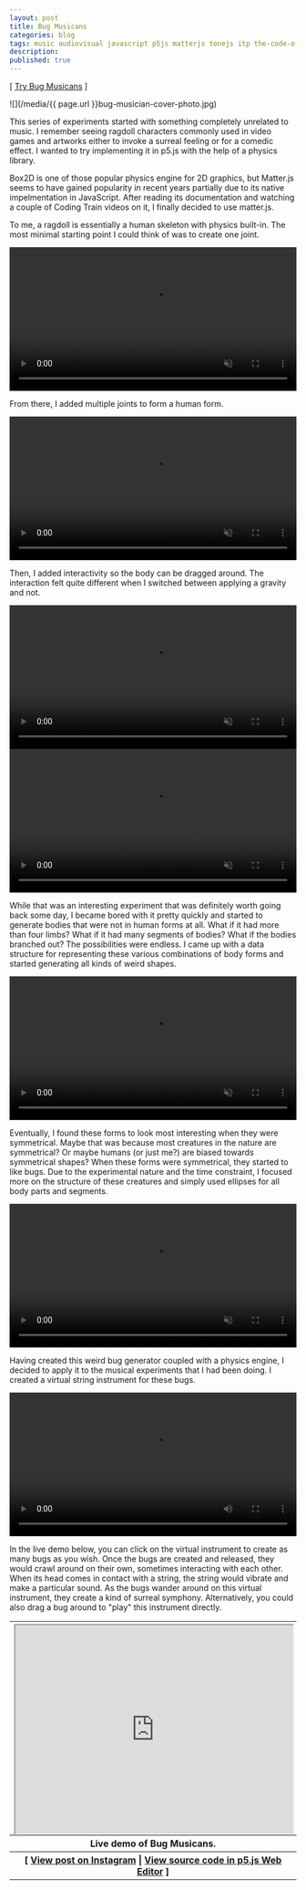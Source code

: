 ```yaml
---
layout: post
title: Bug Musicans
categories: blog
tags: music audiovisual javascript p5js matterjs tonejs itp the-code-of-music
description:
published: true
---
```


[ [Try Bug Musicans](https://editor.p5js.org/jackbdu/full/rhLypl-x7) ]

![](/media/{{ page.url }}bug-musician-cover-photo.jpg)

This series of experiments started with something completely unrelated to music. I remember seeing ragdoll characters commonly used in video games and artworks either to invoke a surreal feeling or for a comedic effect. I wanted to try implementing it in p5.js with the help of a physics library.

<!--more-->

Box2D is one of those popular physics engine for 2D graphics, but Matter.js seems to have gained popularity in recent years partially due to its native impelmentation in JavaScript. After reading its documentation and watching a couple of Coding Train videos on it, I finally decided to use matter.js.

To me, a ragdoll is essentially a human skeleton with physics built-in. The most minimal starting point I could think of was to create one joint.

<video width="100%" preload="auto" autoplay playsinline loop muted>
  <source src="/media{{ page.url }}20240326-daily-experiment-matterjs-pendulum-1080p@60fps-clip.mp4" type='video/mp4'>
</video>

From there, I added multiple joints to form a human form.

<video width="100%" preload="auto" autoplay playsinline loop muted>
  <source src="/media{{ page.url }}20240328-daily-experiment-matterjs-skeleton-1080p@60fps-clip.mp4" type='video/mp4'>
</video>

Then, I added interactivity so the body can be dragged around. The interaction felt quite different when I switched between applying a gravity and not.

<video width="100%" preload="auto" autoplay playsinline loop muted>
  <source src="/media{{ page.url }}20240330-daily-experiment-matterjs-skeleton-with-zero-gravity-1080p@60fps-clip.mp4" type='video/mp4'>
</video>

<video width="100%" preload="auto" autoplay playsinline loop muted>
  <source src="/media{{ page.url }}20240331-daily-experiment-matterjs-skeleton-collapsing-1080p@60fps-clip.mp4" type='video/mp4'>
</video>

While that was an interesting experiment that was definitely worth going back some day, I became bored with it pretty quickly and started to generate bodies that were not in human forms at all. What if it had more than four limbs? What if it had many segments of bodies? What if the bodies branched out? The possibilities were endless. I came up with a data structure for representing these various combinations of body forms and started generating all kinds of weird shapes.

<video width="100%" preload="auto" autoplay playsinline loop muted>
  <source src="/media{{ page.url }}20240402-daily-experiment-matterjs-centipede-skeleton-zero-gravity-1080p@60fps-clip.mp4" type='video/mp4'>
</video>

Eventually, I found these forms to look most interesting when they were symmetrical. Maybe that was because most creatures in the nature are symmetrical? Or maybe humans (or just me?) are biased towards symmetrical shapes? When these forms were symmetrical, they started to like bugs. Due to the experimental nature and the time constraint, I focused more on the structure of these creatures and simply used ellipses for all body parts and segments.

<video width="100%" preload="auto" autoplay playsinline loop muted>
  <source src="/media{{ page.url }}20240405-daily-experiment-matterjs-symmetrical-bug-generation-1080p@60fps-clip.mp4" type='video/mp4'>
</video>

Having created this weird bug generator coupled with a physics engine, I decided to apply it to the musical experiments that I had been doing. I created a virtual string instrument for these bugs.

<video width="100%" preload="auto" controls loop>
  <source src="/media{{ page.url }}20240409-daily-experiment-matterjs-bug-musicans-waveform-strings-1080p@60fps-clip.mp4" type='video/mp4'>
</video>

In the live demo below, you can click on the virtual instrument to create as many bugs as you wish. Once the bugs are created and released, they would crawl around on their own, sometimes interacting with each other. When its head comes in contact with a string, the string would vibrate and make a particular sound. As the bugs wander around on this virtual instrument, they create a kind of surreal symphony. Alternatively, you could also drag a bug around to "play" this instrument directly.

<table style="width: 100%;">
  <thead><tr><th>
    <div style="width: 100%; padding-top: 75%; position: relative;">
      <iframe style="position: absolute; width: 100%; height: 100%; left: 0; top: 0;" src="https://editor.p5js.org/jackbdu/full/rhLypl-x7"></iframe>
    </div>
  </th></tr></thead>
  <tbody>
  <tr><th>
  Live demo of Bug Musicans.
  </th></tr>
  <tr><th>
    [ <a href="https://www.instagram.com/p/C5mf7_XsM7u/">View post on Instagram</a> | <a href="https://editor.p5js.org/jackbdu/sketches/rhLypl-x7">View source code in p5.js Web Editor</a> ]
  </th></tr>
  </tbody>
</table>
